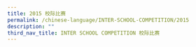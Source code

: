 ```yaml
---
title: 2015 校际比赛
permalink: /chinese-language/INTER-SCHOOL-COMPETITION/2015
description: ""
third_nav_title: INTER SCHOOL COMPETITION 校际比赛
---
```

